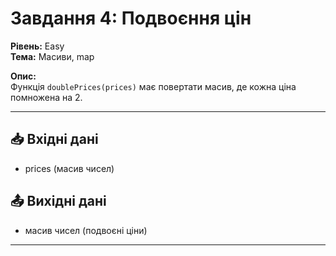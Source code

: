 # Завдання 4: Подвоєння цін  
**Рівень:** Easy  
**Тема:** Масиви, map  

**Опис:**  
Функція `doublePrices(prices)` має повертати масив, де кожна ціна помножена на 2.  

---
## 📥 Вхідні дані
- prices (масив чисел)

## 📤 Вихідні дані
- масив чисел (подвоєні ціни)  

---